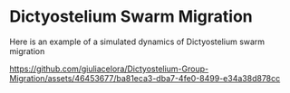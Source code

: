 # Dictyostelium Swarm Migration 

Here is an example of a simulated dynamics of Dictyostelium swarm migration


https://github.com/giuliacelora/Dictyostelium-Group-Migration/assets/46453677/ba81eca3-dba7-4fe0-8499-e34a38d878cc


